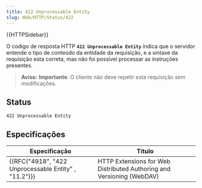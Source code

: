 ```yaml
---
title: 422 Unprocessable Entity
slug: Web/HTTP/Status/422
---
```

{{HTTPSidebar}}

O codigo de resposta HTTP **`422 Unprocessable Entity`** indica que o servidor entende o tipo de conteúdo da entidade da requisição, e a sintaxe da requisição esta correta, mas não foi possível processar as instruções presentes.

> **Aviso:** **Importante**: O cliente não deve repetir esta requisição sem modificações.

## Status

```
422 Unprocessable Entity
```

## Especificações

| Especificação                                                        | Título                                                                |
| -------------------------------------------------------------------- | --------------------------------------------------------------------- |
| {{RFC("4918", "422 Unprocessable Entity" , "11.2")}} | HTTP Extensions for Web Distributed Authoring and Versioning (WebDAV) |
